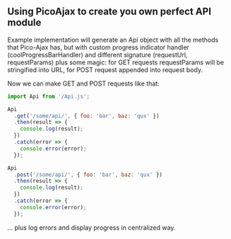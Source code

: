 ## Using PicoAjax to create you own perfect API module

Example implementation will generate an Api object with all the methods that Pico-Ajax has,
but with custom progress indicator handler (coolProgressBarHandler) and different signature
(requestUrl, requestParams) plus some magic: for GET requests requestParams
will be stringified into URL, for POST request appended into request body.

Now we can make GET and POST requests like that:
```javascript
import Api from '/Api.js';

Api
  .get('/some/api/', { foo: 'bar', baz: 'qux' })
  .then(result => {
    console.log(result);
  })
  .catch(error => {
    console.error(error);
  });

Api
  .post('/some/api/', { foo: 'bar', baz: 'qux' })
  .then(result => {
    console.log(result);
  })
  .catch(error => {
    console.error(error);
  });
```
... plus log errors and display progress in centralized way.
